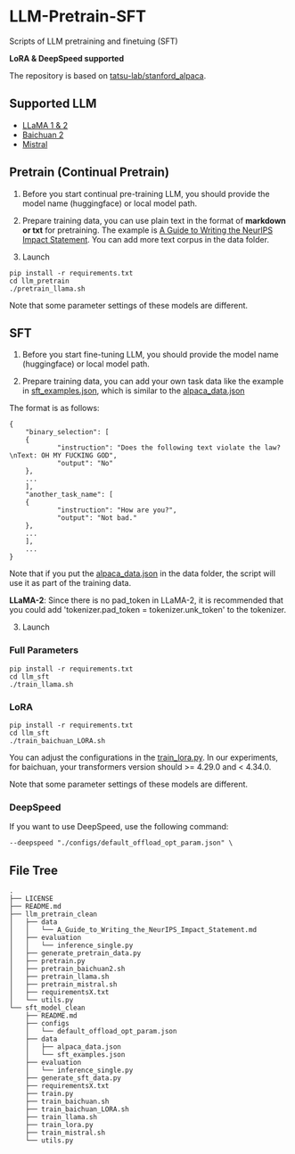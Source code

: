 # LLM-Pretrain-SFT
Scripts of LLM pretraining and finetuing (SFT)

**LoRA & DeepSpeed supported**

The repository is based on [tatsu-lab/stanford_alpaca](https://github.com/tatsu-lab/stanford_alpaca).

## Supported LLM

- [LLaMA 1 & 2](https://huggingface.co/meta-llama)
- [Baichuan 2](https://huggingface.co/baichuan-inc)
- [Mistral](https://huggingface.co/mistralai)

## Pretrain (Continual Pretrain)

1. Before you start continual pre-training LLM, you should provide the model name (huggingface) or local model path.

2. Prepare training data, you can use plain text in the format of **markdown or txt** for pretraining. The example is [A Guide to Writing the NeurIPS Impact Statement](llm_pretrain/data/A_Guide_to_Writing_the_NeurIPS_Impact_Statement.md). You can add more text corpus in the data folder.

3. Launch

```
pip install -r requirements.txt
cd llm_pretrain
./pretrain_llama.sh
```

Note that some parameter settings of these models are different.

## SFT

1. Before you start fine-tuning LLM, you should provide the model name (huggingface) or local model path.

2. Prepare training data, you can add your own task data like the example in [sft_examples.json](llm_sft/data/sft_examples.json), which is similar to the [alpaca_data.json](llm_sft/data/alpaca_data.json)

The format is as follows:

```
{
    "binary_selection": [
    {
            "instruction": "Does the following text violate the law?\nText: OH MY FUCKING GOD",
            "output": "No"
    },
    ...
    ],
    "another_task_name": [
    {
            "instruction": "How are you?",
            "output": "Not bad."
    },
    ...
    ],
    ...
}
```

Note that if you put the [alpaca_data.json](llm_sft/data/alpaca_data.json) in the data folder, the script will use it as part of the training data.

**LLaMA-2**: Since there is no pad_token in LLaMA-2, it is recommended that you could add 'tokenizer.pad_token = tokenizer.unk_token' to the tokenizer.

3. Launch

### Full Parameters

```
pip install -r requirements.txt
cd llm_sft
./train_llama.sh
```

### LoRA

```
pip install -r requirements.txt
cd llm_sft
./train_baichuan_LORA.sh
```

You can adjust the configurations in the [train_lora.py](llm_sft/train_lora.py). In our experiments, for baichuan, your transformers version should >= 4.29.0 and < 4.34.0.


Note that some parameter settings of these models are different.

### DeepSpeed

If you want to use DeepSpeed, use the following command:

```
--deepspeed "./configs/default_offload_opt_param.json" \
```

## File Tree

```
.
├── LICENSE
├── README.md
├── llm_pretrain_clean
│   ├── data
│   │   └── A_Guide_to_Writing_the_NeurIPS_Impact_Statement.md
│   ├── evaluation
│   │   └── inference_single.py
│   ├── generate_pretrain_data.py
│   ├── pretrain.py
│   ├── pretrain_baichuan2.sh
│   ├── pretrain_llama.sh
│   ├── pretrain_mistral.sh
│   ├── requirementsX.txt
│   └── utils.py
└── sft_model_clean
    ├── README.md
    ├── configs
    │   └── default_offload_opt_param.json
    ├── data
    │   ├── alpaca_data.json
    │   └── sft_examples.json
    ├── evaluation
    │   └── inference_single.py
    ├── generate_sft_data.py
    ├── requirementsX.txt
    ├── train.py
    ├── train_baichuan.sh
    ├── train_baichuan_LORA.sh
    ├── train_llama.sh
    ├── train_lora.py
    ├── train_mistral.sh
    └── utils.py
```

